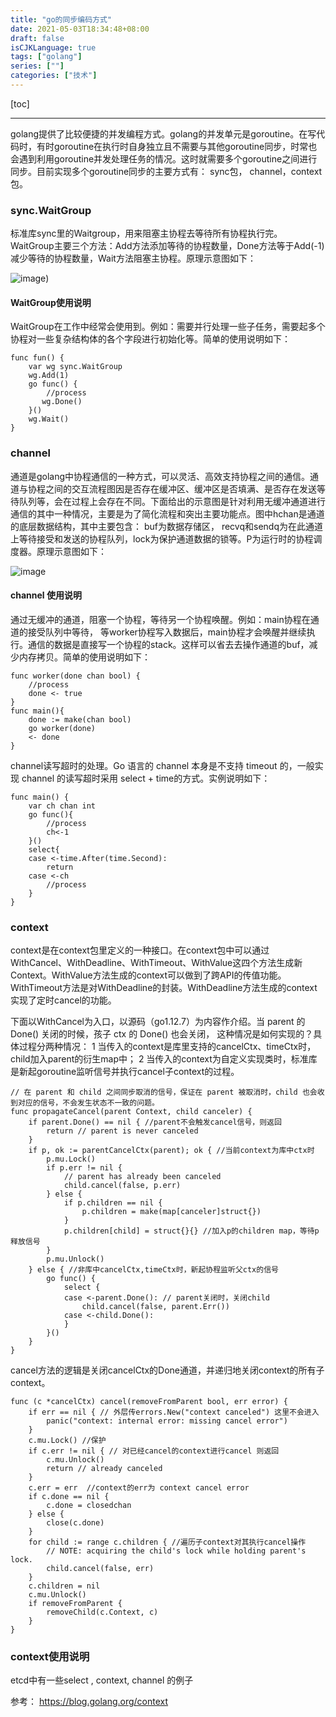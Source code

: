 ```yaml
---
title: "go的同步编码方式"
date: 2021-05-03T18:34:48+08:00
draft: false
isCJKLanguage: true
tags: ["golang"]
series: [""]
categories: ["技术"]
---
```


[toc]

---

golang提供了比较便捷的并发编程方式。golang的并发单元是goroutine。在写代码时，有时goroutine在执行时自身独立且不需要与其他goroutine同步，时常也会遇到利用goroutine并发处理任务的情况。这时就需要多个goroutine之间进行同步。目前实现多个goroutine同步的主要方式有： sync包， channel，context包。

### sync.WaitGroup

标准库sync里的Waitgroup，用来阻塞主协程去等待所有协程执行完。WaitGroup主要三个方法：Add方法添加等待的协程数量，Done方法等于Add(-1)减少等待的协程数量，Wait方法阻塞主协程。原理示意图如下：

![image](/golang/golang_sync.png))


#### WaitGroup使用说明
WaitGroup在工作中经常会使用到。例如：需要并行处理一些子任务，需要起多个协程对一些复杂结构体的各个字段进行初始化等。简单的使用说明如下：
```golang
func fun() {
    var wg sync.WaitGroup
    wg.Add(1)
    go func() {
        //process
       wg.Done() 
    }()
    wg.Wait()
}

```

### channel

通道是golang中协程通信的一种方式，可以灵活、高效支持协程之间的通信。通道与协程之间的交互流程图因是否存在缓冲区、缓冲区是否填满、是否存在发送等待队列等，会在过程上会存在不同。下面给出的示意图是针对利用无缓冲通道进行通信的其中一种情况，主要是为了简化流程和突出主要功能点。图中hchan是通道的底层数据结构，其中主要包含： buf为数据存储区， recvq和sendq为在此通道上等待接受和发送的协程队列，lock为保护通道数据的锁等。P为运行时的协程调度器。原理示意图如下：

![image](/golang/hchan.png)

#### channel 使用说明

通过无缓冲的通道，阻塞一个协程，等待另一个协程唤醒。例如：main协程在通道的接受队列中等待， 等worker协程写入数据后，main协程才会唤醒并继续执行。通信的数据是直接写一个协程的stack。这样可以省去去操作通道的buf，减少内存拷贝。简单的使用说明如下：

```golang
func worker(done chan bool) {
    //process
    done <- true
}
func main(){
    done := make(chan bool)
    go worker(done)
    <- done
}
```

channel读写超时的处理。Go 语言的 channel 本身是不支持 timeout 的，一般实现 channel 的读写超时采用 select + time的方式。实例说明如下：

```golang
func main() {
    var ch chan int
    go func(){
        //process   
        ch<-1
    }()
    select{
    case <-time.After(time.Second):
        return
    case <-ch 
        //process
    }
}
```

### context

context是在context包里定义的一种接口。在context包中可以通过WithCancel、WithDeadline、WithTimeout、WithValue这四个方法生成新 Context。WithValue方法生成的context可以做到了跨API的传值功能。WithTimeout方法是对WithDeadline的封装。WithDeadline方法生成的context实现了定时cancel的功能。

下面以WithCancel为入口，以源码（go1.12.7）为内容作介绍。当 parent 的 Done() 关闭的时候，孩子 ctx 的 Done() 也会关闭， 这种情况是如何实现的？具体过程分两种情况： 1 当传入的context是库里支持的cancelCtx、timeCtx时，child加入parent的衍生map中； 2 当传入的context为自定义实现类时，标准库是新起goroutine监听信号并执行cancel子context的过程。

```golang
// 在 parent 和 child 之间同步取消的信号，保证在 parent 被取消时，child 也会收到对应的信号，不会发生状态不一致的问题。
func propagateCancel(parent Context, child canceler) {
    if parent.Done() == nil { //parent不会触发cancel信号，则返回
        return // parent is never canceled
    }
    if p, ok := parentCancelCtx(parent); ok { //当前context为库中ctx时
        p.mu.Lock()
        if p.err != nil {
            // parent has already been canceled
            child.cancel(false, p.err)
        } else {
            if p.children == nil {
                p.children = make(map[canceler]struct{})
            }
            p.children[child] = struct{}{} //加入p的children map，等待p释放信号
        }
        p.mu.Unlock()
    } else { //非库中cancelCtx,timeCtx时，新起协程监听父ctx的信号
        go func() {
            select {
            case <-parent.Done(): // parent关闭时，关闭child
                child.cancel(false, parent.Err())
            case <-child.Done():
            }
        }()
    }
}
```

cancel方法的逻辑是关闭cancelCtx的Done通道，并递归地关闭context的所有子context。

```golang
func (c *cancelCtx) cancel(removeFromParent bool, err error) {
    if err == nil { // 外层传errors.New("context canceled") 这里不会进入
        panic("context: internal error: missing cancel error")
    }
    c.mu.Lock() //保护
    if c.err != nil { // 对已经cancel的context进行cancel 则返回
        c.mu.Unlock()
        return // already canceled
    }
    c.err = err  //context的err为 context cancel error
    if c.done == nil { 
        c.done = closedchan
    } else {
        close(c.done)
    }
    for child := range c.children { //遍历子context对其执行cancel操作
        // NOTE: acquiring the child's lock while holding parent's lock.
        child.cancel(false, err) 
    }
    c.children = nil 
    c.mu.Unlock()
    if removeFromParent {
        removeChild(c.Context, c)
    }
}
```

### context使用说明

etcd中有一些select , context, channel 的例子

参考： https://blog.golang.org/context